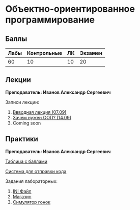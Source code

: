# Объектно-ориентированное программирование

## Баллы

| Лабы | Контрольные | ЛК | Экзамен |
| :--- | :--- | :--- | :--- |
| 60 | 10 | 10 | 20 |

## Лекции

**Преподаватель: Иванов Александр Сергеевич**

Записи лекции:

1. [Ввводная лекция \(07.09\)](https://yadi.sk/d/iGz5-Vunb5dKHA/2020-09-07.mp4?w=1)
2. [Зачем нужен ООП? \(14.09\)](https://yadi.sk/d/iGz5-Vunb5dKHA/02-proc2oop-2020-09-14.mp4?w=1)
3. Coming soon

## Практики

**Преподаватель: Иванов Александр Сергеевич**

[Таблица с баллами](https://docs.google.com/spreadsheets/d/1H75MoSvL-165x5aM-p26eFZcY57UYx0gPtOHhvpGYGw/edit#gid=1466777734)

[Система для отправки кода](https://reports.artrey.ru)

Задания лабораторных:

1. [INI Файл](https://drive.google.com/file/d/1koxIp9u-PT3ZqzairQ9zQNkfCwm9A9uA/view)
2. [Магазин](https://niuitmo-my.sharepoint.com/:b:/g/personal/i_ser_i_niuitmo_ru/ET2kULbccf5BmU1C7E1YDC8BJ5AykF46r9S8GOj2olZx1w?e=Xt7DcA)
3. [Симулятор гонок](https://niuitmo-my.sharepoint.com/:b:/g/personal/i_ser_i_niuitmo_ru/EZvnhUJl0X5Hn7fffFGHZ7ABjONG5BL_mG7OScZx00PO7w?e=nM1XMr)